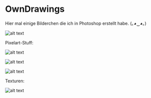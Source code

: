 # OwnDrawings

Hier mal einige Bilderchen die ich in Photoshop erstellt habe. (｡◕‿◕｡)

![alt text](https://s12.directupload.net/images/201019/aesl8p6l.png)

Pixelart-Stuff:

![alt text](https://s12.directupload.net/images/201019/wgm5witu.png)

![alt text](https://s12.directupload.net/images/201019/kzfqnxux.png)

![alt text](https://s20.directupload.net/images/210515/a95x3hw8.jpg)

Texturen: 

![alt text](https://s12.directupload.net/images/201019/fl8rkkfq.png)
